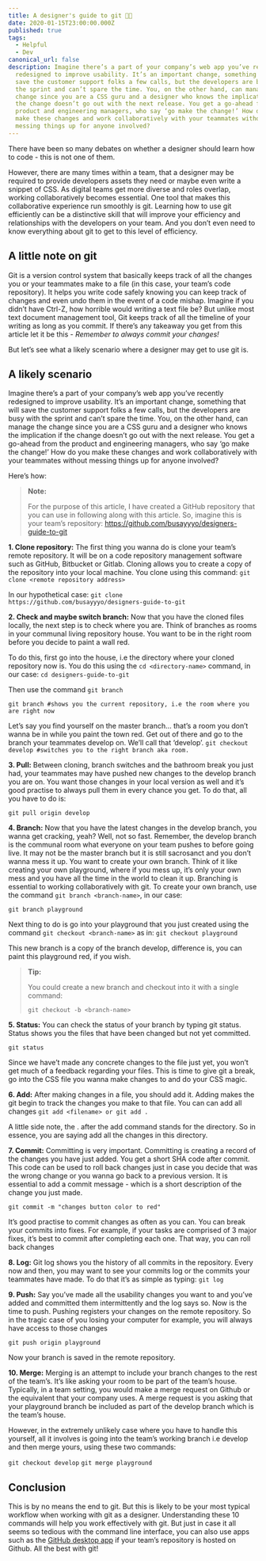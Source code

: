 ```yaml
---
title: A designer's guide to git 👩‍💻
date: 2020-01-15T23:00:00.000Z
published: true
tags:
  - Helpful
  - Dev
canonical_url: false
description: Imagine there’s a part of your company’s web app you’ve recently
  redesigned to improve usability. It’s an important change, something that will
  save the customer support folks a few calls, but the developers are busy with
  the sprint and can’t spare the time. You, on the other hand, can manage the
  change since you are a CSS guru and a designer who knows the implication if
  the change doesn’t go out with the next release. You get a go-ahead from the
  product and engineering managers, who say ‘go make the change!’ How do you
  make these changes and work collaboratively with your teammates without
  messing things up for anyone involved?
---
```

There have been so many debates on whether a designer should learn how to code - this is not one of them. 

However, there are many times within a team, that a designer may be required to provide developers assets they need or maybe even write a snippet of CSS. As digital teams get more diverse and roles overlap, working collaboratively becomes essential. One tool that makes this collaborative experience run smoothly is git. Learning how to use git efficiently can be a distinctive skill that will improve your efficiency and relationships with the developers on your team. And you don’t even need to know everything about git to get to this level of efficiency.

## A little note on git

Git is a version control system that basically keeps track of all the changes you or your teammates make to a file (in this case, your team’s code repository). It helps you write code safely knowing you can keep track of changes and even undo them in the event of a code mishap. Imagine if you didn’t have Ctrl-Z, how horrible would writing a text file be? But unlike most text document management tool, Git keeps track of all the timeline of your writing as long as you commit. If there’s any takeaway you get from this article let it be this - *Remember to always commit your changes!*

But let’s see what a likely scenario where a designer may get to use git is.

## A likely scenario

Imagine there’s a part of your company’s web app you’ve recently redesigned to improve usability. It’s an important change, something that will save the customer support folks a few calls, but the developers are busy with the sprint and can’t spare the time. You, on the other hand, can manage the change since you are a CSS guru and a designer who knows the implication if the change doesn’t go out with the next release. You get a go-ahead from the product and engineering managers, who say ‘go make the change!’ How do you make these changes and work collaboratively with your teammates without messing things up for anyone involved?

Here’s how:

> **Note:**
>
> For the purpose of this article, I have created a GitHub repository that you can use in following along with this article. So, imagine this is your team’s repository: <https://github.com/busayyyo/designers-guide-to-git>

**1. Clone repository:** The first thing you wanna do is clone your team’s remote repository. It will be on a code repository management software such as GitHub, Bitbucket or Gitlab. Cloning allows you to create a copy of the repository into your local machine. You clone using this command: `git clone <remote repository address>`

In our hypothetical case: `git clone https://github.com/busayyyo/designers-guide-to-git`

**2. Check and maybe switch branch:** Now that you have the cloned files locally, the next step is to check where you are. Think of branches as rooms in your communal living repository house. You want to be in the right room before you decide to paint a wall red.

To do this, first go into the house, i.e the directory where your cloned repository now is. You do this using the `cd <directory-name>` command, in our case: `cd designers-guide-to-git`

Then use the command `git branch`

`git branch #shows you the current repository, i.e the room where you are right now`

Let’s say you find yourself on the master branch… that’s a room you don’t wanna be in while you paint the town red. Get out of there and go to the branch your teammates develop on. We’ll call that ‘develop’. `git checkout develop #switches you to the right branch aka room.`

**3. Pull:** Between cloning, branch switches and the bathroom break you just had, your teammates may have pushed new changes to the develop branch you are on. You want those changes in your local version as well and it’s good practise to always pull them in every chance you get. To do that, all you have to do is:

`git pull origin develop`

**4. Branch:** Now that you have the latest changes in the develop branch, you wanna get cracking, yeah? Well, not so fast. Remember, the develop branch is the communal room what everyone on your team pushes to before going live. It may not be the master branch but it is still sacrosanct and you don’t wanna mess it up. You want to create your own branch. Think of it like creating your own playground, where if you mess up, it’s only your own mess and you have all the time in the world to clean it up. Branching is essential to working collaboratively with git. To create your own branch, use the command `git branch <branch-name>`, in our case:

`git branch playground`

Next thing to do is go into your playground that you just created using the command `git checkout <branch-name>` as in: `git checkout playground`

This new branch is a copy of the branch develop, difference is, you can paint this playground red, if you wish.

> **Tip:**
>
> You could create a new branch and checkout into it with a single command:
>
> `git checkout -b <branch-name>`

**5. Status:** You can check the status of your branch by typing git status. Status shows you the files that have been changed but not yet committed.

`git status`

Since we have’t made any concrete changes to the file just yet, you won’t get much of a feedback regarding your files. This is time to give git a break, go into the CSS file you wanna make changes to and do your CSS magic.

**6. Add:** After making changes in a file, you should add it. Adding makes the git begin to track the changes you make to that file. You can can add all changes `git add <filename> or git add .`

A little side note, the . after the add command stands for the directory. So in essence, you are saying add all the changes in this directory.

**7. Commit:** Committing is very important. Committing is creating a record of the changes you have just added. You get a short SHA code after commit. This code can be used to roll back changes just in case you decide that was the wrong change or you wanna go back to a previous version. It is essential to add a commit message - which is a short description of the change you just made.

`git commit -m "changes button color to red"`

It’s good practise to commit changes as often as you can. You can break your commits into fixes. For example, if your tasks are comprised of 3 major fixes, it’s best to commit after completing each one. That way, you can roll back changes

**8. Log:** Git log shows you the history of all commits in the repository. Every now and then, you may want to see your commits log or the commits your teammates have made. To do that it’s as simple as typing: `git log`

**9. Push:** Say you’ve made all the usability changes you want to and you’ve added and committed them intermittently and the log says so. Now is the time to push. Pushing registers your changes on the remote repository. So in the tragic case of you losing your computer for example, you will always have access to those changes

`git push origin playground`

Now your branch is saved in the remote repository.

**10. Merge:** Merging is an attempt to include your branch changes to the rest of the team’s. It’s like asking your room to be part of the team’s house. Typically, in a team setting, you would make a merge request on Github or the equivalent that your company uses. A merge request is you asking that your playground branch be included as part of the develop branch which is the team’s house.

However, in the extremely unlikely case where you have to handle this yourself, all it involves is going into the team’s working branch i.e develop and then merge yours, using these two commands:

`git checkout develop` `git merge playground`

## Conclusion

This is by no means the end to git. But this is likely to be your most typical workflow when working with git as a designer. Understanding these 10 commands will help you work effectively with git. But just in case it all seems so tedious with the command line interface, you can also use apps such as the [GitHub desktop app](https://desktop.github.com/) if your team’s repository is hosted on Github. All the best with git!